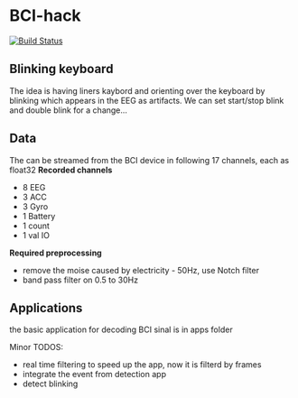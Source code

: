 # BCI-hack

[![Build Status](https://travis-ci.com/Borda/bci-hack.svg?token=HksCAm7DV2pJNEbsGJH2&branch=master)](https://travis-ci.com/Borda/bci-hack)

## Blinking keyboard

The idea is having liners kaybord and orienting over the keyboard by blinking which appears in the EEG as artifacts. We can set start/stop blink and double blink for a change...

## Data

The can be streamed from the BCI device in following 17 channels, each as float32
**Recorded channels**
* 8 EEG
* 3 ACC
* 3 Gyro
* 1 Battery
* 1 count
* 1 val IO

**Required preprocessing**
* remove the moise caused by electricity - 50Hz, use Notch filter
* band pass filter on 0.5 to 30Hz


## Applications

the basic application for decoding BCI sinal is in apps folder

Minor TODOS:
* real time filtering to speed up the app, now it is filterd by frames
* integrate the event from detection app
* detect blinking